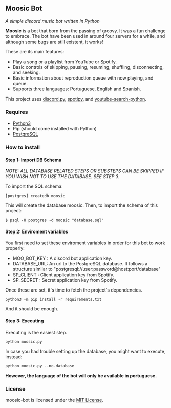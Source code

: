 ## Moosic Bot

*A simple discord music bot written in Python*

**Moosic** is a bot that born from the passing of groovy. It was a fun 
challenge to embrace. The bot have been used in around four servers for a while,
and although some bugs are still existent, it works!

These are its main features:
* Play a song or a playlist from YouTube or Spotify.
* Basic controls of skipping, pausing, resuming, shuffling, disconnecting,
and seeking.
* Basic information about reproduction queue with now playing, and queue.
* Supports three languages: Portuguese, English and Spanish.

This project uses [discord.py](https://github.com/Rapptz/discord.py),
[spotipy](https://spotipy.readthedocs.io/en/master/), and 
[youtube-search-python](https://github.com/alexmercerind/youtube-search-python).

### Requires

- [Python3](https://www.python.org/)
- Pip (should come installed with Python)
- [PostgreSQL](https://www.postgresql.org/)

### How to install

#### Step 1: Import DB Schema

*NOTE: ALL DATABASE RELATED STEPS OR SUBSTEPS CAN BE SKIPPED IF YOU WISH NOT TO 
USE THE DATABASE. SEE STEP 3.*

To import the SQL schema:

```
[postgres] createdb moosic
```

This will create the database moosic. Then, to import the schema of this
project:

```
$ psql -U postgres -d moosic "database.sql"
```

#### Step 2: Enviroment variables

You first need to set these enviroment variables in order for this bot to
work properly:

- MOO_BOT_KEY : A discord bot application key.
- DATABASE_URL: An url to the PostgreSQL database. It follows a structure similar
to "postgresql://user:password@host:port/database"
- SP_CLIENT   : Client application key from Spotify.
- SP_SECRET   : Secret application key from Spotify.

Once these are set, it's time to fetch the project's dependencies.

```
python3 -m pip install -r requirements.txt
```

And it should be enough.

#### Step 3: Executing

Executing is the easiest step.

```
python moosic.py
```

In case you had trouble setting up the database, you might want to execute, 
instead:

```
python moosic.py --no-database
```

**However, the language of the bot will only be available in portuguese.**

### License

moosic-bot is licensed under the [MIT License](https://github.com/murilobnt/moosic-bot/blob/master/LICENSE).


